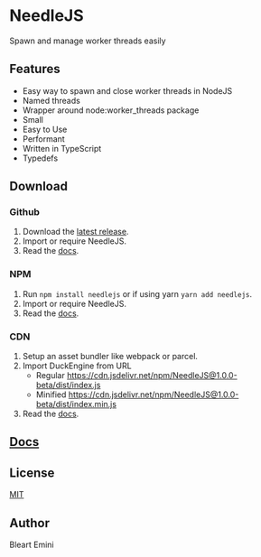# NeedleJS

Spawn and manage worker threads easily

## Features

- Easy way to spawn and close worker threads in NodeJS
- Named threads
- Wrapper around node:worker_threads package
- Small
- Easy to Use
- Performant
- Written in TypeScript
- Typedefs

## Download

### Github

1. Download the [latest release](https://github.com/ksplatdev/NeedleJS/releases/latest).
2. Import or require NeedleJS.
3. Read the [docs](https://github.com/ksplatdev/DuckEngine/wiki).

### NPM

1. Run `npm install needlejs` or if using yarn `yarn add needlejs`.
2. Import or require NeedleJS.
3. Read the [docs](https://github.com/ksplatdev/DuckEngine/wiki).

### CDN

1. Setup an asset bundler like webpack or parcel.
2. Import DuckEngine from URL
   - Regular <https://cdn.jsdelivr.net/npm/NeedleJS@1.0.0-beta/dist/index.js>
   - Minified <https://cdn.jsdelivr.net/npm/NeedleJS@1.0.0-beta/dist/index.min.js>
3. Read the [docs](https://github.com/ksplatdev/DuckEngine/wiki).

## [Docs](https://github.com/ksplatdev/DuckEngine/wiki)

## License

[MIT](./LICENSE)

## Author

Bleart Emini
